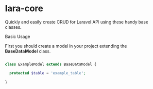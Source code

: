# lara-core

Quickly and easily create CRUD for Laravel API using these handy base classes.

Basic Usage

First you should create a model in your project extending the __BaseDataModel__ class.

```php

class ExampleModel extends BaseDataModel {

  protected $table = 'example_table';
  
}

```
